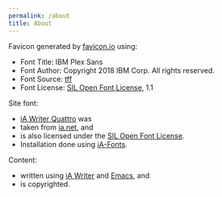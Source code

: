 ```yaml
---
permalink: /about
title: About
---
```


Favicon generated by [favicon.io](https://favicon.io) using:

- Font Title: IBM Plex Sans
- Font Author: Copyright 2018 IBM Corp. All rights reserved.
- Font Source: [tff](http://fonts.gstatic.com/s/ibmplexsans/v8/zYXgKVElMYYaJe8bpLHnCwDKtdbUFI5NadY.ttf)
- Font License: [SIL Open Font License](http://scripts.sil.org/OFL), 1.1

Site font:

- [iA Writer Quattro](https://ia.net/downloads#fonts) was
- taken from [ia.net](https://ia.net), and
- is also licensed under the [SIL Open Font License](http://scripts.sil.org/OFL).
- Installation done using [iA-Fonts](https://github.com/codex-src/iA-Fonts).

Content:

- written using [iA Writer](https://ia.net/writer) and [Emacs](https://www.gnu.org/software/emacs/), and
- is copyrighted.
